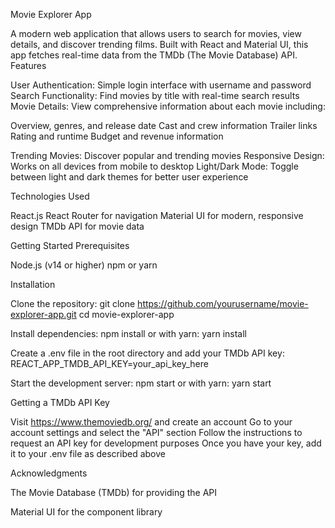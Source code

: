 Movie Explorer App

A modern web application that allows users to search for movies, view details, and discover trending films. Built with React and Material UI, this app fetches real-time data from the TMDb (The Movie Database) API.
Features

User Authentication: Simple login interface with username and password
Search Functionality: Find movies by title with real-time search results
Movie Details: View comprehensive information about each movie including:

Overview, genres, and release date
Cast and crew information
Trailer links
Rating and runtime
Budget and revenue information


Trending Movies: Discover popular and trending movies
Responsive Design: Works on all devices from mobile to desktop
Light/Dark Mode: Toggle between light and dark themes for better user experience

Technologies Used

React.js
React Router for navigation
Material UI for modern, responsive design
TMDb API for movie data

Getting Started
Prerequisites

Node.js (v14 or higher)
npm or yarn

Installation

Clone the repository:
git clone https://github.com/yourusername/movie-explorer-app.git
cd movie-explorer-app

Install dependencies:
npm install
or with yarn:
yarn install

Create a .env file in the root directory and add your TMDb API key:
REACT_APP_TMDB_API_KEY=your_api_key_here

Start the development server:
npm start
or with yarn:
yarn start

Getting a TMDb API Key

Visit https://www.themoviedb.org/ and create an account
Go to your account settings and select the "API" section
Follow the instructions to request an API key for development purposes
Once you have your key, add it to your .env file as described above


Acknowledgments

The Movie Database (TMDb) for providing the API

Material UI for the component library
